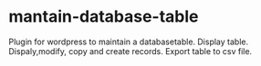 # mantain-database-table
Plugin for wordpress to maintain a databasetable. Display table. Dispaly,modify, copy and create records. Export table to csv file.
